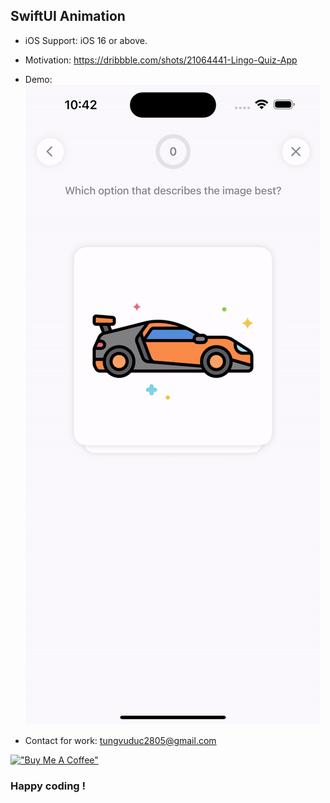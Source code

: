 
## SwiftUI Animation

* iOS Support: iOS 16 or above.

* Motivation: https://dribbble.com/shots/21064441-Lingo-Quiz-App

* Demo:
![](demo.gif)

* Contact for work: tungvuduc2805@gmail.com

[!["Buy Me A Coffee"](https://www.buymeacoffee.com/assets/img/custom_images/orange_img.png)](https://www.buymeacoffee.com/tungvu2805)

### Happy coding !
